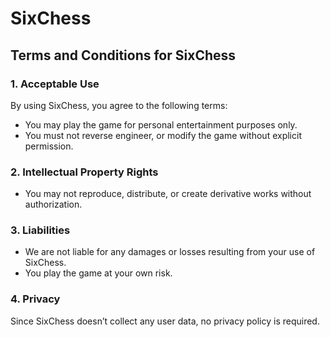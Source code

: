 # SixChess

## Terms and Conditions for SixChess

### 1. Acceptable Use
By using SixChess, you agree to the following terms:
- You may play the game for personal entertainment purposes only.
- You must not reverse engineer, or modify the game without explicit permission.

### 2. Intellectual Property Rights
- You may not reproduce, distribute, or create derivative works without authorization.

### 3. Liabilities
- We are not liable for any damages or losses resulting from your use of SixChess.
- You play the game at your own risk.

### 4. Privacy
Since SixChess doesn’t collect any user data, no privacy policy is required.
